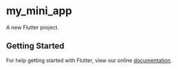 # my_mini_app

A new Flutter project.

## Getting Started

For help getting started with Flutter, view our online
[documentation](https://flutter.io/).
